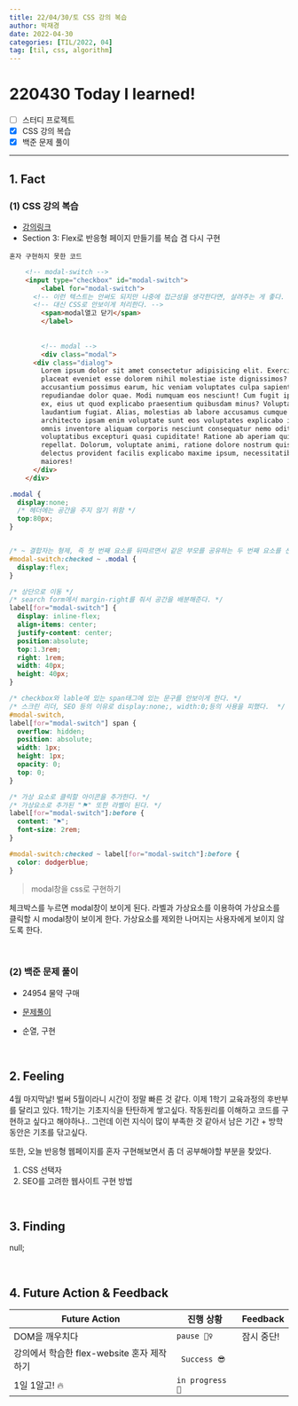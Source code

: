 ```yaml
---
title: 22/04/30/토 CSS 강의 복습 
author: 박재경
date: 2022-04-30
categories: [TIL/2022, 04]
tag: [til, css, algorithm]
---
```


# 220430 Today I learned!

- [ ] 스터디 프로젝트
- [x] CSS 강의 복습
- [x] 백준 문제 풀이 

---

## 1. Fact 

### (1) CSS 강의 복습

- [강의링크](https://www.inflearn.com/course/css-flex-grid-%EC%A0%9C%EB%8C%80%EB%A1%9C-%EC%9D%B5%ED%9E%88%EA%B8%B0/dashboard)
- Section 3:  Flex로 반응형 페이지 만들기를 복습 겸 다시 구현

`혼자 구현하지 못한 코드`

```html
	<!-- modal-switch -->
    <input type="checkbox" id="modal-switch">
		<label for="modal-switch">
      <!-- 이런 텍스트는 안써도 되지만 나중에 접근성을 생각한다면, 살려주는 게 좋다. -->
      <!-- 대신 CSS로 안보이게 처리한다. -->
        <span>modal열고 닫기</span>
		</label>
  
  
		<!-- modal -->
		<div class="modal">
      <div class="dialog">
        Lorem ipsum dolor sit amet consectetur adipisicing elit. Exercitationem
        placeat eveniet esse dolorem nihil molestiae iste dignissimos? Ad
        accusantium possimus earum, hic veniam voluptates culpa sapiente, in
        repudiandae dolor quae. Modi numquam eos nesciunt! Cum fugit ipsam quam
        ex, eius ut quod explicabo praesentium quibusdam minus? Voluptatem est
        laudantium fugiat. Alias, molestias ab labore accusamus cumque minima,
        architecto ipsam enim voluptate sunt eos voluptates explicabo iusto eum
        omnis inventore aliquam corporis nesciunt consequatur nemo odit
        voluptatibus excepturi quasi cupiditate! Ratione ab aperiam quisquam
        repellat. Dolorum, voluptate animi, ratione dolore nostrum quis numquam
        delectus provident facilis explicabo maxime ipsum, necessitatibus
        maiores!
      </div>
    </div>
```

```css
.modal {
  display:none;
  /* 헤더에는 공간을 주지 않기 위함 */
  top:80px;
}


/* ~ 결합자는 형제, 즉 첫 번째 요소를 뒤따르면서 같은 부모를 공유하는 두 번째 요소를 선택한다. */
#modal-switch:checked ~ .modal {
  display:flex;
}

/* 상단으로 이동 */
/* search form에서 margin-right를 줘서 공간을 배분해준다. */
label[for="modal-switch"] {
  display: inline-flex;
  align-items: center;
  justify-content: center;
  position:absolute;
  top:1.3rem;
  right: 1rem;
  width: 40px;
  height: 40px;
}

/* checkbox와 lable에 있는 span태그에 있는 문구를 안보이게 한다. */
/* 스크린 리더, SEO 등의 이유로 display:none;, width:0;등의 사용을 피했다.  */
#modal-switch,
label[for="modal-switch"] span {
  overflow: hidden;
  position: absolute;
  width: 1px;
  height: 1px;
  opacity: 0;
  top: 0; 
}

/* 가상 요소로 클릭할 아이콘을 추가한다. */
/* 가상요소로 추가된 "⚑" 또한 라벨이 된다. */
label[for="modal-switch"]:before {
  content: "⚑";
  font-size: 2rem;
}

#modal-switch:checked ~ label[for="modal-switch"]:before {
  color: dodgerblue;
}
```

> modal창을 css로 구현하기

체크박스를 누르면 modal창이 보이게 된다. 라벨과 가상요소를 이용하여 가상요소를 클릭할 시 modal창이 보이게 한다. 
가상요소를 제외한 나머지는 사용자에게 보이지 않도록 한다. 

<br>

### (2) 백준 문제 풀이

- 24954 물약 구매

- [문제풀이](https://github.com/JaeKP/Study/tree/master/algorithm/1%EC%9D%BC1%EC%95%8C%EA%B3%A0/04%EC%9B%94/0430)
- 순열, 구현

<br>

## 2. Feeling

4월 마지막날! 벌써 5월이라니 시간이 정말 빠른 것 같다. 이제 1학기 교육과정의 후반부를 달리고 있다. 1학기는 기초지식을 탄탄하게 쌓고싶다. 작동원리를 이해하고 코드를 구현하고 싶다고 해야하나.. 그런데 이런 지식이 많이 부족한 것 같아서 남은 기간 + 방학동안은 기초를 닦고싶다. 

또한, 오늘 반응형 웹페이지를 혼자 구현해보면서 좀 더 공부해야할 부분을 찾았다.

1. CSS 선택자 
2. SEO를 고려한 웹사이트 구현 방법

<br>

## 3. Finding 

null;

<br>

## 4. Future Action & Feedback

| Future Action                              | 진행 상황       | Feedback   |
| ------------------------------------------ | --------------- | ---------- |
| DOM을 깨우치다                             | `pause 🤦‍♀️`      | 잠시 중단! |
| 강의에서 학습한 flex-website 혼자 제작하기 | ` Success 😎`    |            |
| 1일 1알고! 🔥                               | `in progress 🚀` |            |

<br>
